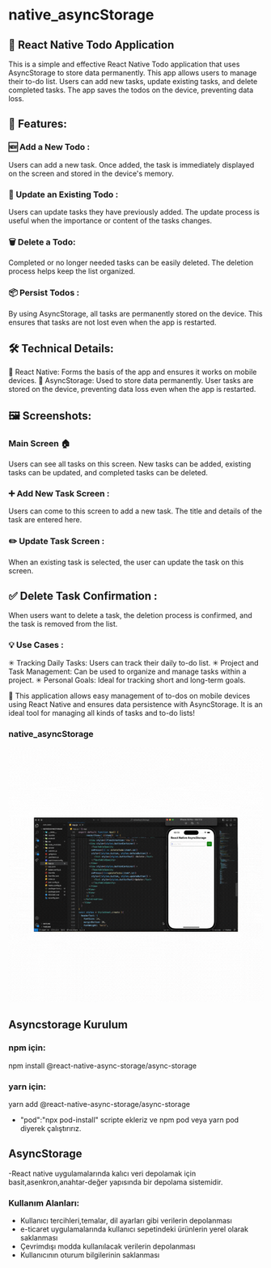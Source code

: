 # native_asyncStorage

## 📝 React Native Todo Application
This is a simple and effective React Native Todo application that uses AsyncStorage to store data permanently. This app allows users to manage their to-do list. Users can add new tasks, update existing tasks, and delete completed tasks. The app saves the todos on the device, preventing data loss.

## 🌟 Features:
### 🆕 Add a New Todo :
Users can add a new task. Once added, the task is immediately displayed on the screen and stored in the device's memory.

### 🔄 Update an Existing Todo :
Users can update tasks they have previously added. The update process is useful when the importance or content of the tasks changes.

### 🗑️ Delete a Todo:
Completed or no longer needed tasks can be easily deleted. The deletion process helps keep the list organized.

### 📦 Persist Todos :
By using AsyncStorage, all tasks are permanently stored on the device. This ensures that tasks are not lost even when the app is restarted.

## 🛠️ Technical Details:
📌 React Native: Forms the basis of the app and ensures it works on mobile devices.
📌 AsyncStorage: Used to store data permanently. User tasks are stored on the device, preventing data loss even when the app is restarted.

## 🖼️ Screenshots:
### Main Screen 🏠
Users can see all tasks on this screen. New tasks can be added, existing tasks can be updated, and completed tasks can be deleted.

### ➕ Add New Task Screen :
Users can come to this screen to add a new task. The title and details of the task are entered here.

### ✏️ Update Task Screen :
When an existing task is selected, the user can update the task on this screen.

## ✅ Delete Task Confirmation :
When users want to delete a task, the deletion process is confirmed, and the task is removed from the list.

### 💡 Use Cases :
✳ Tracking Daily Tasks: Users can track their daily to-do list.
✳ Project and Task Management: Can be used to organize and manage tasks within a project.
✳ Personal Goals: Ideal for tracking short and long-term goals.

📍 This application allows easy management of to-dos on mobile devices using React Native and ensures data persistence with AsyncStorage. It is an ideal tool for managing all kinds of tasks and to-do lists!
### native_asyncStorage

![](./assest/asyncStorage.gif)

## Asyncstorage Kurulum

### npm için:

npm install @react-native-async-storage/async-storage

### yarn için:

yarn add @react-native-async-storage/async-storage

- "pod":"npx pod-install" scripte ekleriz ve npm pod veya yarn pod diyerek çalıştırırız.

## AsyncStorage

-React native uygulamalarında kalıcı veri depolamak için basit,asenkron,anahtar-değer yapısında bir depolama sistemidir.

### Kullanım Alanları:

- Kullanıcı tercihleri,temalar, dil ayarları gibi verilerin depolanması
- e-ticaret uygulamalarında kullanıcı sepetindeki ürünlerin yerel olarak saklanması
- Çevrimdışı modda kullanılacak verilerin depolanması
- Kullanıcının oturum bilgilerinin saklanması


